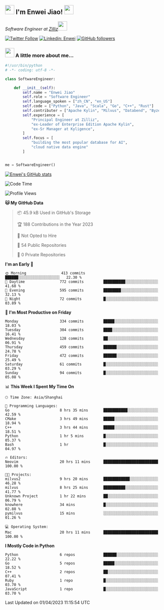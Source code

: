 <h2><img src="https://emojis.slackmojis.com/emojis/images/1531849430/4246/blob-sunglasses.gif?1531849430" width="30"/> I'm  Enwei Jiao! <img src="https://media.giphy.com/media/juBt25nT1KGys/giphy.gif" width=30> </h2>
<!-- <img align='right' src="https://media.giphy.com/media/M9gbBd9nbDrOTu1Mqx/giphy.gif" width="230"> -->
<p><em>Software Engineer at <a href="https://zilliz.com/">Zilliz</a><img src="https://media.giphy.com/media/WUlplcMpOCEmTGBtBW/giphy.gif" width="30"></em></p>

[![Twitter Follow](https://img.shields.io/twitter/follow/misteranmol?label=Follow)](https://twitter.com/intent/follow?screen_name=EnweiJiao)
[![Linkedin: Enwei](https://img.shields.io/badge/-enwei-blue?style=&logo=Linkedin&logoColor=white&link=https://www.linkedin.com/in/enwei-jiao-41192a97)](https://www.linkedin.com/in/enwei-jiao-41192a97/)
[![GitHub followers](https://img.shields.io/github/followers/jiaoew1991?label=Follow&style=social)](https://github.com/jiaoew1991)


### <img src="https://media.giphy.com/media/VgCDAzcKvsR6OM0uWg/giphy.gif" width="30"> A little more about me...  

```python
#!/usr/bin/python
# -*- coding: utf-8 -*-

class SoftwareEngineer:

    def __init__(self):
        self.name = "Enwei Jiao"
        self.role = "Software Engineer"
        self.language_spoken = ["zh_CN", "en_US"]
        self.code = ["Python", "Java", "Scala", "Go", "C++", "Rust"]
        self.contributer = ["Apache Kylin", "Milvus", "Databend", "Byzer-Lang"]
        self.experience = [
            "Principal Engineer at Zilliz",
            "ex-Leader of Enterprise Edition Apache Kylin",
            "ex-Sr Manager at Kyligence",
        ]
        self.focus = [
            "building the most popular database for AI",
            "cloud native data engine"
        ]


me = SoftwareEngineer()
```

[![Enwei's GitHub stats](https://github-readme-stats.vercel.app/api?username=jiaoew1991&count_private=true&show_icons=true)](https://github.com/jiaoew1991/jiaoew1991)

<!-- [![Top Langs](https://github-readme-stats.vercel.app/api/top-langs/?username=jiaoew1991&layout=compact)](https://github.com/jiaoew1991/jiaoew1991) -->

<!--START_SECTION:waka-->
![Code Time](http://img.shields.io/badge/Code%20Time-605%20hrs%2058%20mins-blue)

![Profile Views](http://img.shields.io/badge/Profile%20Views-1-blue)

**🐱 My GitHub Data** 

> 📦 45.9 kB Used in GitHub's Storage 
 > 
> 🏆 188 Contributions in the Year 2023
 > 
> 🚫 Not Opted to Hire
 > 
> 📜 54 Public Repositories 
 > 
> 🔑 0 Private Repositories 
 > 
**I'm an Early 🐤** 

```text
🌞 Morning                413 commits         ██████░░░░░░░░░░░░░░░░░░░   22.30 % 
🌆 Daytime                772 commits         ██████████░░░░░░░░░░░░░░░   41.68 % 
🌃 Evening                595 commits         ████████░░░░░░░░░░░░░░░░░   32.13 % 
🌙 Night                  72 commits          █░░░░░░░░░░░░░░░░░░░░░░░░   03.89 % 
```
📅 **I'm Most Productive on Friday** 

```text
Monday                   334 commits         █████░░░░░░░░░░░░░░░░░░░░   18.03 % 
Tuesday                  304 commits         ████░░░░░░░░░░░░░░░░░░░░░   16.41 % 
Wednesday                128 commits         ██░░░░░░░░░░░░░░░░░░░░░░░   06.91 % 
Thursday                 459 commits         ██████░░░░░░░░░░░░░░░░░░░   24.78 % 
Friday                   472 commits         ██████░░░░░░░░░░░░░░░░░░░   25.49 % 
Saturday                 61 commits          █░░░░░░░░░░░░░░░░░░░░░░░░   03.29 % 
Sunday                   94 commits          █░░░░░░░░░░░░░░░░░░░░░░░░   05.08 % 
```


📊 **This Week I Spent My Time On** 

```text
🕑︎ Time Zone: Asia/Shanghai

💬 Programming Languages: 
Go                       8 hrs 35 mins       ███████████░░░░░░░░░░░░░░   42.59 % 
CMake                    3 hrs 49 mins       █████░░░░░░░░░░░░░░░░░░░░   18.94 % 
C++                      3 hrs 44 mins       █████░░░░░░░░░░░░░░░░░░░░   18.51 % 
Python                   1 hr 5 mins         █░░░░░░░░░░░░░░░░░░░░░░░░   05.37 % 
Bash                     1 hr                █░░░░░░░░░░░░░░░░░░░░░░░░   04.97 % 

🔥 Editors: 
Neovim                   20 hrs 11 mins      █████████████████████████   100.00 % 

🐱‍💻 Projects: 
milvus2                  9 hrs 20 mins       ████████████░░░░░░░░░░░░░   46.28 % 
milvus                   8 hrs 25 mins       ██████████░░░░░░░░░░░░░░░   41.77 % 
Unknown Project          1 hr 22 mins        ██░░░░░░░░░░░░░░░░░░░░░░░   06.79 % 
knowhere                 34 mins             █░░░░░░░░░░░░░░░░░░░░░░░░   02.88 % 
pymilvus                 15 mins             ░░░░░░░░░░░░░░░░░░░░░░░░░   01.26 % 

💻 Operating System: 
Mac                      20 hrs 11 mins      █████████████████████████   100.00 % 
```

**I Mostly Code in Python** 

```text
Python                   6 repos             ██████░░░░░░░░░░░░░░░░░░░   22.22 % 
Go                       5 repos             █████░░░░░░░░░░░░░░░░░░░░   18.52 % 
C++                      2 repos             ██░░░░░░░░░░░░░░░░░░░░░░░   07.41 % 
Ruby                     1 repo              █░░░░░░░░░░░░░░░░░░░░░░░░   03.70 % 
JavaScript               1 repo              █░░░░░░░░░░░░░░░░░░░░░░░░   03.70 % 
```




 Last Updated on 01/04/2023 11:15:54 UTC
<!--END_SECTION:waka-->
